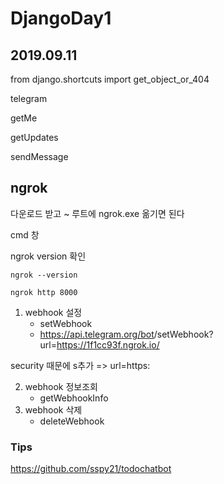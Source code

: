 # DjangoDay1

## 2019.09.11

from django.shortcuts import get_object_or_404

telegram

getMe

getUpdates

sendMessage



## ngrok

다운로드 받고 ~ 루트에 ngrok.exe 옮기면 된다

cmd 창

ngrok version 확인

`ngrok --version`

`ngrok http 8000`

1. webhook 설정
   * setWebhook
   * https://api.telegram.org/bot<token>/setWebhook?url=https://1f1cc93f.ngrok.io/<token>

security 때문에 s추가 => url=https:

2. webhook 정보조회
   * getWebhookInfo
3. webhook 삭제
   * deleteWebhook

### Tips

https://github.com/sspy21/todochatbot